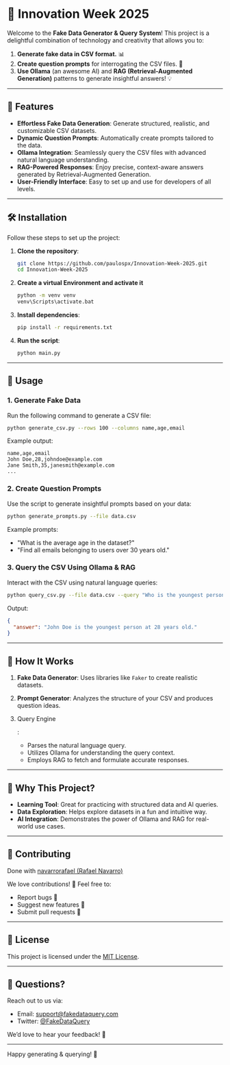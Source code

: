 # 🚀 Innovation Week 2025

Welcome to the **Fake Data Generator & Query System**! This project is a delightful combination of technology and creativity that allows you to:

1. **Generate fake data in CSV format.** 📊
2. **Create question prompts** for interrogating the CSV files. 🤔
3. **Use Ollama** (an awesome AI) and **RAG (Retrieval-Augmented Generation)** patterns to generate insightful answers! 💡

------

## 🎯 Features

- **Effortless Fake Data Generation**: Generate structured, realistic, and customizable CSV datasets.
- **Dynamic Question Prompts**: Automatically create prompts tailored to the data.
- **Ollama Integration**: Seamlessly query the CSV files with advanced natural language understanding.
- **RAG-Powered Responses**: Enjoy precise, context-aware answers generated by Retrieval-Augmented Generation.
- **User-Friendly Interface**: Easy to set up and use for developers of all levels.

------

## 🛠️ Installation

Follow these steps to set up the project:

1. **Clone the repository**:

   ```bash
   git clone https://github.com/paulospx/Innovation-Week-2025.git
   cd Innovation-Week-2025	
   ```

2. **Create a virtual Environment and activate it**

   ```bash
   python -m venv venv
   venv\Scripts\activate.bat
   ```

3. **Install dependencies**:

   ```bash
   pip install -r requirements.txt
   ```

4. **Run the script**:

   ```bash
   python main.py
   ```

------

## 📜 Usage

### 1. Generate Fake Data

Run the following command to generate a CSV file:

```bash
python generate_csv.py --rows 100 --columns name,age,email
```

Example output:

```csv
name,age,email
John Doe,28,johndoe@example.com
Jane Smith,35,janesmith@example.com
...
```

### 2. Create Question Prompts

Use the script to generate insightful prompts based on your data:

```bash
python generate_prompts.py --file data.csv
```

Example prompts:

- "What is the average age in the dataset?"
- "Find all emails belonging to users over 30 years old."

### 3. Query the CSV Using Ollama & RAG

Interact with the CSV using natural language queries:

```bash
python query_csv.py --file data.csv --query "Who is the youngest person?"
```

Output:

```json
{
  "answer": "John Doe is the youngest person at 28 years old."
}
```

------

## 🤖 How It Works

1. **Fake Data Generator**: Uses libraries like `Faker` to create realistic datasets.

2. **Prompt Generator**: Analyzes the structure of your CSV and produces question ideas.

3. Query Engine

   :

   - Parses the natural language query.
   - Utilizes Ollama for understanding the query context.
   - Employs RAG to fetch and formulate accurate responses.

------

## 🌟 Why This Project?

- **Learning Tool**: Great for practicing with structured data and AI queries.
- **Data Exploration**: Helps explore datasets in a fun and intuitive way.
- **AI Integration**: Demonstrates the power of Ollama and RAG for real-world use cases.

------

## 🤝 Contributing

Done with [navarrorafael (Rafael Navarro)](https://github.com/navarrorafael)


We love contributions! 🥳 Feel free to:

- Report bugs 🐞
- Suggest new features 🌟
- Submit pull requests 🚀

------

## 📜 License

This project is licensed under the [MIT License](https://chatgpt.com/c/LICENSE).

------

## 💬 Questions?

Reach out to us via:

- Email: [support@fakedataquery.com](mailto:support@fakedataquery.com)
- Twitter: [@FakeDataQuery](https://twitter.com/FakeDataQuery)

We’d love to hear your feedback! 💌

------

Happy generating & querying! 🎉

